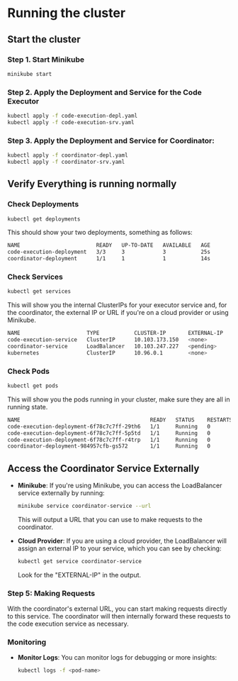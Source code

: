 # Running the cluster

## Start the cluster

### Step 1. Start Minikube

```bash
minikube start
```

### Step 2. Apply the Deployment and Service for the Code Executor

```bash
kubectl apply -f code-execution-depl.yaml
kubectl apply -f code-execution-srv.yaml
```

### Step 3. Apply the Deployment and Service for Coordinator:

```bash
kubectl apply -f coordinator-depl.yaml
kubectl apply -f coordinator-srv.yaml
```

## Verify Everything is running normally

### Check Deployments

```bash
kubectl get deployments
```

This should show your two deployments, something as follows:

```bash
NAME                        READY   UP-TO-DATE   AVAILABLE   AGE
code-execution-deployment   3/3     3            3           25s
coordinator-deployment      1/1     1            1           14s
```

### Check Services

```bash
kubectl get services
```

This will show you the internal ClusterIPs for your executor service and, for the coordinator, the external IP or URL if you're on a cloud provider or using Minikube.

```bash
NAME                     TYPE           CLUSTER-IP       EXTERNAL-IP   PORT(S)          AGE
code-execution-service   ClusterIP      10.103.173.150   <none>        8080/TCP         27m
coordinator-service      LoadBalancer   10.103.247.227   <pending>     8080:30106/TCP   18s
kubernetes               ClusterIP      10.96.0.1        <none>        443/TCP          31m
```

### Check Pods

```bash
kubectl get pods
```

This will show you the pods running in your cluster, make sure they are all in running state.

```bash
NAME                                         READY   STATUS    RESTARTS   AGE
code-execution-deployment-6f78c7c7ff-29th6   1/1     Running   0          47s
code-execution-deployment-6f78c7c7ff-5p5td   1/1     Running   0          47s
code-execution-deployment-6f78c7c7ff-r4trp   1/1     Running   0          47s
coordinator-deployment-984957cfb-gs572       1/1     Running   0          38s
```

## Access the Coordinator Service Externally

- **Minikube**: If you're using Minikube, you can access the LoadBalancer service externally by running:

  ```bash
  minikube service coordinator-service --url
  ```

  This will output a URL that you can use to make requests to the coordinator.

- **Cloud Provider**: If you are using a cloud provider, the LoadBalancer will assign an external IP to your service, which you can see by checking:

  ```bash
  kubectl get service coordinator-service
  ```

  Look for the "EXTERNAL-IP" in the output.

### Step 5: Making Requests

With the coordinator's external URL, you can start making requests directly to this service. The coordinator will then internally forward these requests to the code execution service as necessary.

### Monitoring

- **Monitor Logs**: You can monitor logs for debugging or more insights:

  ```bash
  kubectl logs -f <pod-name>
  ```

